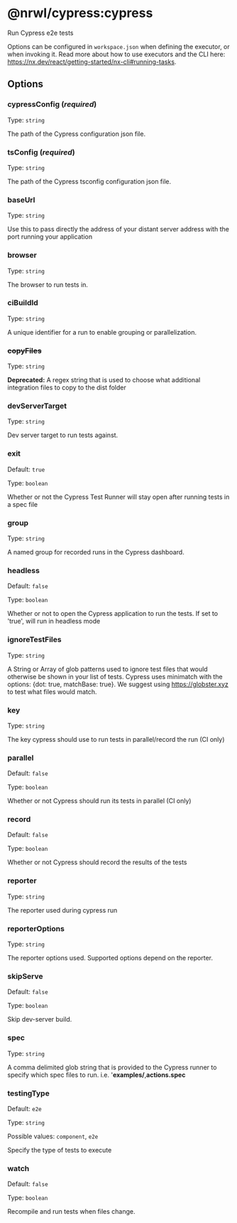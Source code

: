 # @nrwl/cypress:cypress

Run Cypress e2e tests

Options can be configured in `workspace.json` when defining the executor, or when invoking it.
Read more about how to use executors and the CLI here: https://nx.dev/react/getting-started/nx-cli#running-tasks.

## Options

### cypressConfig (_**required**_)

Type: `string`

The path of the Cypress configuration json file.

### tsConfig (_**required**_)

Type: `string`

The path of the Cypress tsconfig configuration json file.

### baseUrl

Type: `string`

Use this to pass directly the address of your distant server address with the port running your application

### browser

Type: `string`

The browser to run tests in.

### ciBuildId

Type: `string`

A unique identifier for a run to enable grouping or parallelization.

### ~~copyFiles~~

Type: `string`

**Deprecated:** A regex string that is used to choose what additional integration files to copy to the dist folder

### devServerTarget

Type: `string`

Dev server target to run tests against.

### exit

Default: `true`

Type: `boolean`

Whether or not the Cypress Test Runner will stay open after running tests in a spec file

### group

Type: `string`

A named group for recorded runs in the Cypress dashboard.

### headless

Default: `false`

Type: `boolean`

Whether or not to open the Cypress application to run the tests. If set to 'true', will run in headless mode

### ignoreTestFiles

Type: `string`

A String or Array of glob patterns used to ignore test files that would otherwise be shown in your list of tests. Cypress uses minimatch with the options: {dot: true, matchBase: true}. We suggest using https://globster.xyz to test what files would match.

### key

Type: `string`

The key cypress should use to run tests in parallel/record the run (CI only)

### parallel

Default: `false`

Type: `boolean`

Whether or not Cypress should run its tests in parallel (CI only)

### record

Default: `false`

Type: `boolean`

Whether or not Cypress should record the results of the tests

### reporter

Type: `string`

The reporter used during cypress run

### reporterOptions

Type: `string`

The reporter options used. Supported options depend on the reporter.

### skipServe

Default: `false`

Type: `boolean`

Skip dev-server build.

### spec

Type: `string`

A comma delimited glob string that is provided to the Cypress runner to specify which spec files to run. i.e. '**examples/**,**actions.spec**

### testingType

Default: `e2e`

Type: `string`

Possible values: `component`, `e2e`

Specify the type of tests to execute

### watch

Default: `false`

Type: `boolean`

Recompile and run tests when files change.
